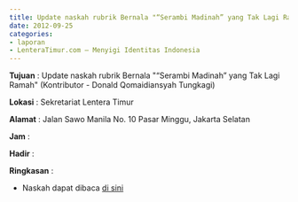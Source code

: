 ```yaml
---
title: Update naskah rubrik Bernala "“Serambi Madinah” yang Tak Lagi Ramah" (Kontributor - Donald Qomaidiansyah Tungkagi)
date: 2012-09-25
categories:
- laporan
- LenteraTimur.com – Menyigi Identitas Indonesia
---
```


**Tujuan** : Update naskah rubrik Bernala "“Serambi Madinah” yang Tak Lagi Ramah" (Kontributor - Donald Qomaidiansyah Tungkagi)

**Lokasi** : Sekretariat Lentera Timur 

**Alamat** : Jalan Sawo Manila No. 10 Pasar Minggu, Jakarta Selatan

**Jam** : 

**Hadir** :  


**Ringkasan** : 
* Naskah dapat dibaca [di sini](http://www.lenteratimur.com/2012/09/serambi-madinah-yang-tak-lagi-ramah/)
